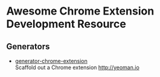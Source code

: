 # Awesome Chrome Extension Development Resource

## Generators
  
- [generator-chrome-extension](https://github.com/yeoman/generator-chrome-extension)  
  Scaffold out a Chrome extension http://yeoman.io
